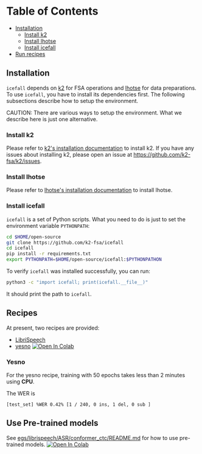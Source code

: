 
# Table of Contents

- [Installation](#installation)
  * [Install k2](#install-k2)
  * [Install lhotse](#install-lhotse)
  * [Install icefall](#install-icefall)
- [Run recipes](#run-recipes)

## Installation

`icefall` depends on [k2][k2] for FSA operations and [lhotse][lhotse] for
data preparations. To use `icefall`, you have to install its dependencies first.
The following subsections describe how to setup the environment.

CAUTION: There are various ways to setup the environment. What we describe
here is just one alternative.

### Install k2

Please refer to [k2's installation documentation][k2-install] to install k2.
If you have any issues about installing k2, please open an issue at
<https://github.com/k2-fsa/k2/issues>.

### Install lhotse

Please refer to [lhotse's installation documentation][lhotse-install] to install
lhotse.

### Install icefall

`icefall` is a set of Python scripts. What you need to do is just to set
the environment variable `PYTHONPATH`:

```bash
cd $HOME/open-source
git clone https://github.com/k2-fsa/icefall
cd icefall
pip install -r requirements.txt
export PYTHONPATH=$HOME/open-source/icefall:$PYTHONPATHON
```

To verify `icefall` was installed successfully, you can run:

```bash
python3 -c "import icefall; print(icefall.__file__)"
```

It should print the path to `icefall`.

## Recipes

At present, two recipes are provided:

  - [LibriSpeech][LibriSpeech]
  - [yesno][yesno] [![Open In Colab](https://colab.research.google.com/assets/colab-badge.svg)](https://colab.research.google.com/drive/1tIjjzaJc3IvGyKiMCDWO-TSnBgkcuN3B?usp=sharing)

### Yesno

For the yesno recipe, training with 50 epochs takes less than 2 minutes using **CPU**.

The WER is

```
[test_set] %WER 0.42% [1 / 240, 0 ins, 1 del, 0 sub ]
```

## Use Pre-trained models

See [egs/librispeech/ASR/conformer_ctc/README.md](egs/librispeech/ASR/conformer_ctc/README.md)
for how to use pre-trained models.
[![Open In Colab](https://colab.research.google.com/assets/colab-badge.svg)](https://colab.research.google.com/drive/1huyupXAcHsUrKaWfI83iMEJ6J0Nh0213?usp=sharing)


[yesno]: egs/yesno/ASR/README.md
[LibriSpeech]: egs/librispeech/ASR/README.md
[k2-install]: https://k2.readthedocs.io/en/latest/installation/index.html#
[k2]: https://github.com/k2-fsa/k2
[lhotse]: https://github.com/lhotse-speech/lhotse
[lhotse-install]: https://lhotse.readthedocs.io/en/latest/getting-started.html#installation
